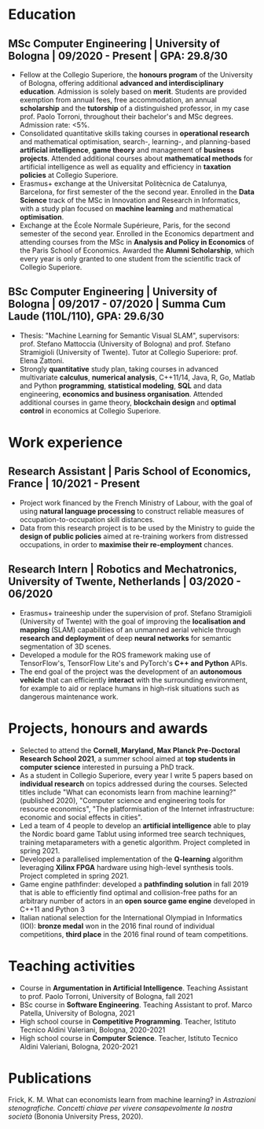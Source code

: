 
# Education

## MSc Computer Engineering |  University of Bologna | 09/2020 - Present | GPA: 29.8/30
-  Fellow at the Collegio Superiore, the **honours program** of the University of Bologna, offering additional **advanced and interdisciplinary education**.
Admission is solely based on **merit**.
Students are provided exemption from annual fees, free accommodation, an annual **scholarship** and the **tutorship** of a distinguished professor, in my case prof. Paolo Torroni, throughout their bachelor's and MSc degrees.
Admission rate: \<5\%.
-  Consolidated quantitative skills taking courses in **operational research** and mathematical optimisation, search-, learning-, and planning-based **artificial intelligence**, **game theory** and management of **business projects**.
Attended additional courses about **mathematical methods** for artificial intelligence as well as equality and efficiency in **taxation policies** at Collegio Superiore.
-  Erasmus+ exchange at the Universitat Politècnica de Catalunya, Barcelona, for first semester of the the second year. Enrolled in the **Data Science** track of the MSc in Innovation and Research in Informatics,  with a study plan focused on **machine learning** and mathematical **optimisation**.
-  Exchange at the École Normale Supérieure, Paris, for the second semester of the second year. Enrolled in the Economics department and attending courses from the MSc in **Analysis and Policy in Economics** of the Paris School of Economics. Awarded the **Alumni Scholarship**, which every year is only granted to one student from the scientific track of Collegio Superiore.

## BSc Computer Engineering |  University of Bologna | 09/2017 - 07/2020 | Summa Cum Laude (110L/110), GPA: 29.6/30
-  Thesis: "Machine Learning for Semantic Visual SLAM", supervisors: prof. Stefano Mattoccia (University of Bologna) and prof. Stefano Stramigioli (University of Twente). Tutor at Collegio Superiore: prof. Elena Zattoni.
-  Strongly **quantitative** study plan, taking courses in advanced multivariate **calculus**, **numerical analysis**, C++11/14, Java, R, Go, Matlab and Python **programming**, **statistical modeling**, **SQL** and data engineering, **economics and business organisation**.
Attended additional courses in game theory, **blockchain design** and **optimal control** in economics at Collegio Superiore.

# Work experience

## Research Assistant |  Paris School of Economics, France | 10/2021 - Present
-  Project work financed by the French Ministry of Labour, with the goal of using **natural language processing** to construct reliable measures of occupation-to-occupation skill distances.
-  Data from this research project is to be used by the Ministry to guide the **design of public policies** aimed at re-training workers from distressed occupations, in order to **maximise their re-employment** chances.

## Research Intern |  Robotics and Mechatronics, University of Twente, Netherlands | 03/2020 - 06/2020
-  Erasmus+ traineeship under the supervision of prof. Stefano Stramigioli (University of Twente) with the goal of improving the **localisation and mapping** (SLAM) capabilities of an unmanned aerial vehicle through **research and deployment** of deep **neural networks** for semantic segmentation of 3D scenes.
-  Developed a module for the ROS framework making use of TensorFlow's, TensorFlow Lite's and PyTorch's **C++ and Python** APIs.
-  The end goal of the project was the development of an **autonomous vehicle** that can efficiently **interact** with the surrounding environment, for example to aid or replace humans in high-risk situations such as dangerous maintenance work.

# Projects, honours and awards
-  Selected to attend the **Cornell, Maryland, Max Planck Pre-Doctoral Research School 2021**, a summer school aimed at **top students in computer science** interested in pursuing a PhD track.
-  As a student in Collegio Superiore, every year I write 5 papers based on **individual research** on topics addressed during the courses.
Selected titles include "What can economists learn from machine learning?" (published 2020), "Computer science and engineering tools for resource economics", "The platformisation of the Internet infrastructure: economic and social effects in cities".
-  Led a team of 4 people to develop an **artificial intelligence** able to play the Nordic board game Tablut using informed tree search techniques, training metaparameters with a genetic algorithm.
Project completed in spring 2021.
-  Developed a parallelised implementation of the **Q-learning** algorithm leveraging **Xilinx FPGA** hardware using high-level synthesis tools.
Project completed in spring 2021.
-  Game engine pathfinder: developed a **pathfinding solution** in fall 2019 that is able to efficiently find optimal and collision-free paths for an arbitrary number of actors in an **open source game engine** developed in C++11 and Python 3
-  Italian national selection for the International Olympiad in Informatics (IOI): **bronze medal** won in the 2016 final round of individual competitions, **third place** in the 2016 final round of team competitions.

# Teaching activities
-  Course in **Argumentation in Artificial Intelligence**.  Teaching Assistant to prof. Paolo Torroni, University of Bologna, fall 2021
-  BSc course in **Software Engineering**. Teaching Assistant to prof. Marco Patella,  University of Bologna, 2021
-  High school course in **Competitive Programming**.  Teacher,  Istituto Tecnico Aldini Valeriani, Bologna, 2020-2021
-  High school course in **Computer Science**. Teacher, Istituto Tecnico Aldini Valeriani, Bologna, 2020-2021

# Publications

Frick, K. M. What can economists learn from machine learning? in *Astrazioni stenografiche. Concetti chiave per vivere consapevolmente la nostra società* (Bononia University Press, 2020).

